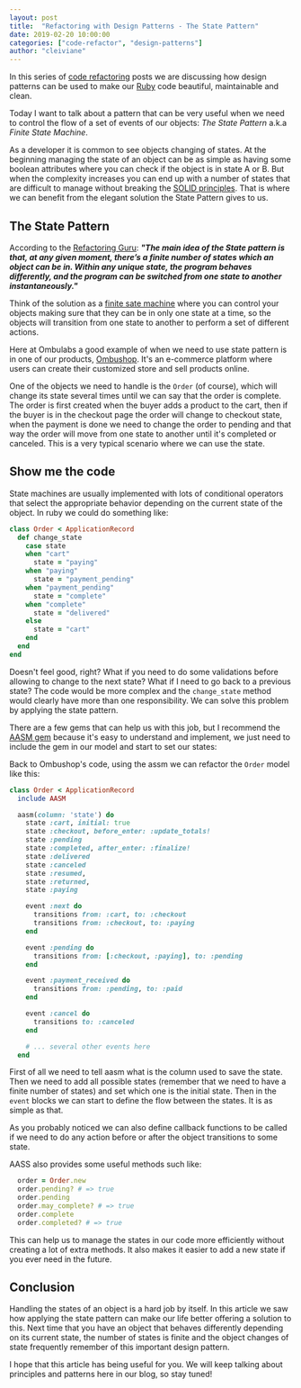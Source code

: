 ```yaml
---
layout: post
title:  "Refactoring with Design Patterns - The State Pattern"
date: 2019-02-20 10:00:00
categories: ["code-refactor", "design-patterns"]
author: "cleiviane"
---
```


In this series of [code refactoring](https://www.ombulabs.com/blog/tags/code-refactor) posts we are discussing how design patterns can be used to make our [Ruby](https://www.ruby-lang.org/en/) code beautiful, maintainable and clean.

Today I want to talk about a pattern that can be very useful when we need to control the flow of a set of events of our objects: *The State Pattern* a.k.a *Finite State Machine*.

As a developer it is common to see objects changing of states. At the beginning managing the state of an object can be as simple as having some boolean attributes where you can check if the object is in state A or B. But when the complexity increases you can end up with a number of states that are difficult to manage without breaking the [SOLID principles](http://butunclebob.com/ArticleS.UncleBob.PrinciplesOfOod). That is where we can benefit from the elegant solution the State Pattern gives to us.

<!--more-->

## The State Pattern

According to the [Refactoring Guru](https://refactoring.guru/design-patterns/state): <strong>_"The main idea of the State pattern is that, at any given moment, there’s a finite number of states which an object can be in. Within any unique state, the program behaves differently, and the program can be switched from one state to another instantaneously."_</strong>

Think of the solution as a [finite sate machine](https://brilliant.org/wiki/finite-state-machines/) where you can control your objects making sure that they can be in only one state at a time, so the objects will transition from one state to another to perform a set of different actions.

Here at Ombulabs a good example of when we need to use state pattern is in one of our products, [Ombushop](https://secure.ombushop.com). It's an e-commerce platform where users can create their customized store and sell products online.

One of the objects we need to handle is the `Order` (of course), which will change its state several times until we can say that the order is complete. The order is first created when the buyer adds a product to the cart, then if the buyer is in the checkout page the order will change to checkout state, when the payment is done we need to change the order to pending and that way the order will move from one state to another until it's completed or canceled. This is a very typical scenario where we can use the state.

<!--more-->

## Show me the code

State machines are usually implemented with lots of conditional operators that select the appropriate behavior depending on the current state of the object. In ruby we could do something like:

```ruby
class Order < ApplicationRecord
  def change_state
    case state
    when "cart"
      state = "paying"
    when "paying"
      state = "payment_pending"
    when "payment_pending"
      state = "complete"
    when "complete"
      state = "delivered"
    else
      state = "cart"
    end
  end
end
```

Doesn't feel good, right? What if you need to do some validations before allowing to change to the next state? What if I need to go back to a previous state? The code would be more complex and the `change_state` method would clearly have more than one responsibility. We can solve this problem by applying the state pattern.

There are a few gems that can help us with this job, but I recommend the [AASM gem](https://github.com/aasm/aasm) because it's easy to understand and implement, we just need to include the gem in our model and start to set our states:

Back to Ombushop's code, using the assm we can refactor the `Order` model like this:

```ruby
class Order < ApplicationRecord
  include AASM

  aasm(column: 'state') do
    state :cart, initial: true
    state :checkout, before_enter: :update_totals!
    state :pending
    state :completed, after_enter: :finalize!
    state :delivered
    state :canceled
    state :resumed,
    state :returned,
    state :paying

    event :next do
      transitions from: :cart, to: :checkout
      transitions from: :checkout, to: :paying
    end

    event :pending do
      transitions from: [:checkout, :paying], to: :pending
    end

    event :payment_received do
      transitions from: :pending, to: :paid
    end

    event :cancel do
      transitions to: :canceled
    end

    # ... several other events here
  end
```

First of all we need to tell aasm what is the column used to save the state. Then we need to add all possible states (remember that we need to have a finite number of states) and set which one is the initial state. Then in the `event` blocks we can start to define the flow between the states. It is as simple as that.

As you probably noticed we can also define callback functions to be called if we need to do any action before or after the object transitions to some state.

AASS also provides some useful methods such like:

```ruby
  order = Order.new
  order.pending? # => true
  order.pending
  order.may_complete? # => true
  order.complete
  order.completed? # => true
```

This can help us to manage the states in our code more efficiently without creating a lot of extra methods. It also makes it easier to add a new state if you ever need in the future.

## Conclusion
Handling the states of an object is a hard job by itself. In this article we saw how applying the state pattern can make our life better offering a solution to this. Next time that you have an object that behaves differently depending on its current state, the number of states is finite and the object changes of state frequently remember of this important design pattern.

I hope that this article has being useful for you. We will keep talking about principles and patterns here in our blog, so stay tuned!
